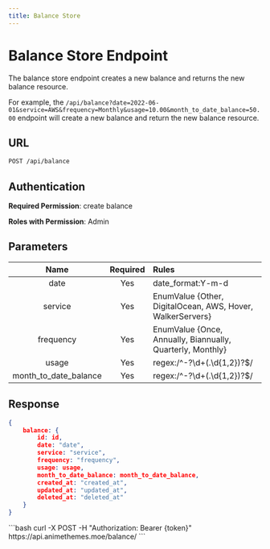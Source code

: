 ```yaml
---
title: Balance Store
---
```


<Block>

# Balance Store Endpoint

The balance store endpoint creates a new balance and returns the new balance resource.

For example, the `/api/balance?date=2022-06-01&service=AWS&frequency=Monthly&usage=10.00&month_to_date_balance=50.00` endpoint will create a new balance and return the new balance resource.

## URL

```sh
POST /api/balance
```

## Authentication

**Required Permission**: create balance

**Roles with Permission**: Admin

## Parameters

| Name                  | Required | Rules                                                      |
| :-------------------: | :------: | :--------------------------------------------------------- |
| date                  | Yes      | date_format:Y-m-d                                          |
| service               | Yes      | EnumValue {Other, DigitalOcean, AWS, Hover, WalkerServers} |
| frequency             | Yes      | EnumValue {Once, Annually, Biannually, Quarterly, Monthly} |
| usage                 | Yes      | regex:/^\-?\d+(\.\d{1,2})?$/                               |
| month_to_date_balance | Yes      | regex:/^\-?\d+(\.\d{1,2})?$/                               |

## Response

```json
{
    balance: {
        id: id,
        date: "date",
        service: "service",
        frequency: "frequency",
        usage: usage,
        month_to_date_balance: month_to_date_balance,
        created_at: "created_at",
        updated_at: "updated_at",
        deleted_at: "deleted_at"
    }
}
```

<Example>

<CURL>
```bash
curl -X POST -H "Authorization: Bearer {token}" https://api.animethemes.moe/balance/
```
</CURL>

</Example>

</Block>
